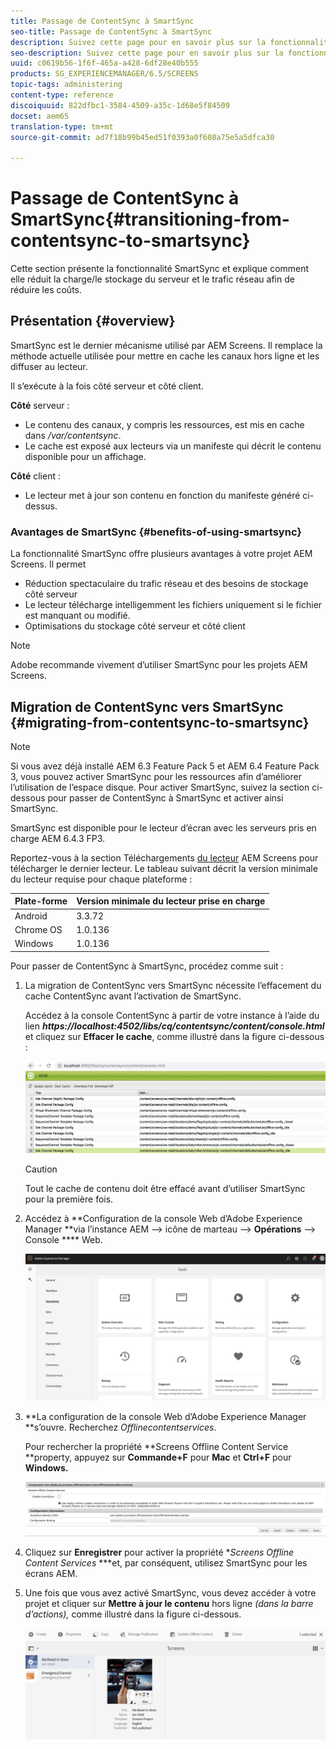 ```yaml
---
title: Passage de ContentSync à SmartSync
seo-title: Passage de ContentSync à SmartSync
description: Suivez cette page pour en savoir plus sur la fonctionnalité SmartSync et sur la transition entre ContentSync et SmartSync.
seo-description: Suivez cette page pour en savoir plus sur la fonctionnalité SmartSync et sur la transition entre ContentSync et SmartSync.
uuid: c0619b56-1f6f-465a-a428-6df28e40b555
products: SG_EXPERIENCEMANAGER/6.5/SCREENS
topic-tags: administering
content-type: reference
discoiquuid: 822dfbc1-3584-4509-a35c-1d68e5f84509
docset: aem65
translation-type: tm+mt
source-git-commit: ad7f18b99b45ed51f0393a0f608a75e5a5dfca30

---
```



# Passage de ContentSync à SmartSync{#transitioning-from-contentsync-to-smartsync}

Cette section présente la fonctionnalité SmartSync et explique comment elle réduit la charge/le stockage du serveur et le trafic réseau afin de réduire les coûts.

## Présentation {#overview}

SmartSync est le dernier mécanisme utilisé par AEM Screens. Il remplace la méthode actuelle utilisée pour mettre en cache les canaux hors ligne et les diffuser au lecteur.

Il s’exécute à la fois côté serveur et côté client.

**Côté** serveur :

* Le contenu des canaux, y compris les ressources, est mis en cache dans */var/contentsync*.
* Le cache est exposé aux lecteurs via un manifeste qui décrit le contenu disponible pour un affichage.

**Côté** client :

* Le lecteur met à jour son contenu en fonction du manifeste généré ci-dessus.

### Avantages de SmartSync {#benefits-of-using-smartsync}

La fonctionnalité SmartSync offre plusieurs avantages à votre projet AEM Screens. Il permet

* Réduction spectaculaire du trafic réseau et des besoins de stockage côté serveur
* Le lecteur télécharge intelligemment les fichiers uniquement si le fichier est manquant ou modifié.
* Optimisations du stockage côté serveur et côté client

>[!NOTE]
>
>Adobe recommande vivement d’utiliser SmartSync pour les projets AEM Screens.

## Migration de ContentSync vers SmartSync {#migrating-from-contentsync-to-smartsync}

>[!NOTE]
>
>Si vous avez déjà installé AEM 6.3 Feature Pack 5 et AEM 6.4 Feature Pack 3, vous pouvez activer SmartSync pour les ressources afin d’améliorer l’utilisation de l’espace disque. Pour activer SmartSync, suivez la section ci-dessous pour passer de ContentSync à SmartSync et activer ainsi SmartSync.
>
>SmartSync est disponible pour le lecteur d’écran avec les serveurs pris en charge AEM 6.4.3 FP3.
>
>Reportez-vous à la section Téléchargements [du lecteur](https://download.macromedia.com/screens/) AEM Screens pour télécharger le dernier lecteur. Le tableau suivant décrit la version minimale du lecteur requise pour chaque plateforme :

| **Plate-forme** | **Version minimale du lecteur prise en charge** |
|---|---|
| Android | 3.3.72 |
| Chrome OS | 1.0.136 |
| Windows | 1.0.136 |

Pour passer de ContentSync à SmartSync, procédez comme suit :

1. La migration de ContentSync vers SmartSync nécessite l’effacement du cache ContentSync avant l’activation de SmartSync.

   Accédez à la console ContentSync à partir de votre instance à l’aide du lien ***https://localhost:4502/libs/cq/contentsync/content/console.html*** et cliquez sur **Effacer le cache**, comme illustré dans la figure ci-dessous :

   ![clear_contesync_cache](assets/clear_contesync_cache.png)

   >[!CAUTION]
   >
   >Tout le cache de contenu doit être effacé avant d’utiliser SmartSync pour la première fois.

1. Accédez à **Configuration de la console Web d’Adobe Experience Manager **via l’instance AEM —&gt; icône de marteau —&gt; **Opérations** —&gt; Console **** Web.

   ![screen_shot_2019-02-11at15339pm](assets/screen_shot_2019-02-11at15339pm.png)

1. **La configuration de la console Web d’Adobe Experience Manager **s’ouvre. Recherchez *Offlinecontentservices*.

   Pour rechercher la propriété **Screens Offline Content Service **property, appuyez sur **Commande+F** pour **Mac** et **Ctrl+F** pour **Windows.**

   ![screen_shot_2019-02-19at22643pm](assets/screen_shot_2019-02-19at22643pm.png)

1. Cliquez sur **Enregistrer** pour activer la propriété **Screens Offline Content Services* ***et, par conséquent, utilisez SmartSync pour les écrans AEM.
1. Une fois que vous avez activé SmartSync, vous devez accéder à votre projet et cliquer sur **Mettre à jour le contenu** hors ligne *(dans la barre d’actions),* comme illustré dans la figure ci-dessous.

   ![screen_shot_2019-02-25at102605am](assets/screen_shot_2019-02-25at102605am.png)

